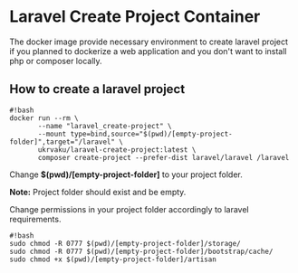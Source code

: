 # Laravel Create Project Container
The docker image provide necessary environment to create laravel project if you planned to dockerize a web application and you don't want to install php or composer locally.

## How to create a laravel project
```
#!bash
docker run --rm \
       --name "laravel_create-project" \
       --mount type=bind,source="$(pwd)/[empty-project-folder]",target="/laravel" \
       ukrvaku/laravel-create-project:latest \
       composer create-project --prefer-dist laravel/laravel /laravel
```
Change **$(pwd)/[empty-project-folder]** to your project folder.

**Note:** Project folder should exist and be empty.

Change permissions in your project folder accordingly to laravel requirements.
```
#!bash
sudo chmod -R 0777 $(pwd)/[empty-project-folder]/storage/
sudo chmod -R 0777 $(pwd)/[empty-project-folder]/bootstrap/cache/
sudo chmod +x $(pwd)/[empty-project-folder]/artisan   
```